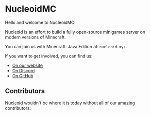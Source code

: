 # NucleoidMC

Hello and welcome to NucleoidMC!

Nucleoid is an effort to build a fully open-source minigames server on modern versions of Minecraft.

You can join us with Minecraft: Java Edition at: `nucleoid.xyz`.

If you want to get involved, you can find us:
- [On our website](https://nucleoid.xyz/)
- [On Discord](https://nucleoid.xyz/discord)
- [On GitHub](https://github.com/NucleoidMC/)

## Contributors

Nucleoid wouldn't be where it is today without all of our amazing contributors:

<table><tbody><tr>
</tr></tbody</table>
